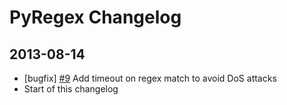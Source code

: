 # PyRegex Changelog

## 2013-08-14

* [bugfix] [#9](https://github.com/rscarvalho/pyregex/issues/9) Add timeout on regex match to avoid DoS attacks
* Start of this changelog

